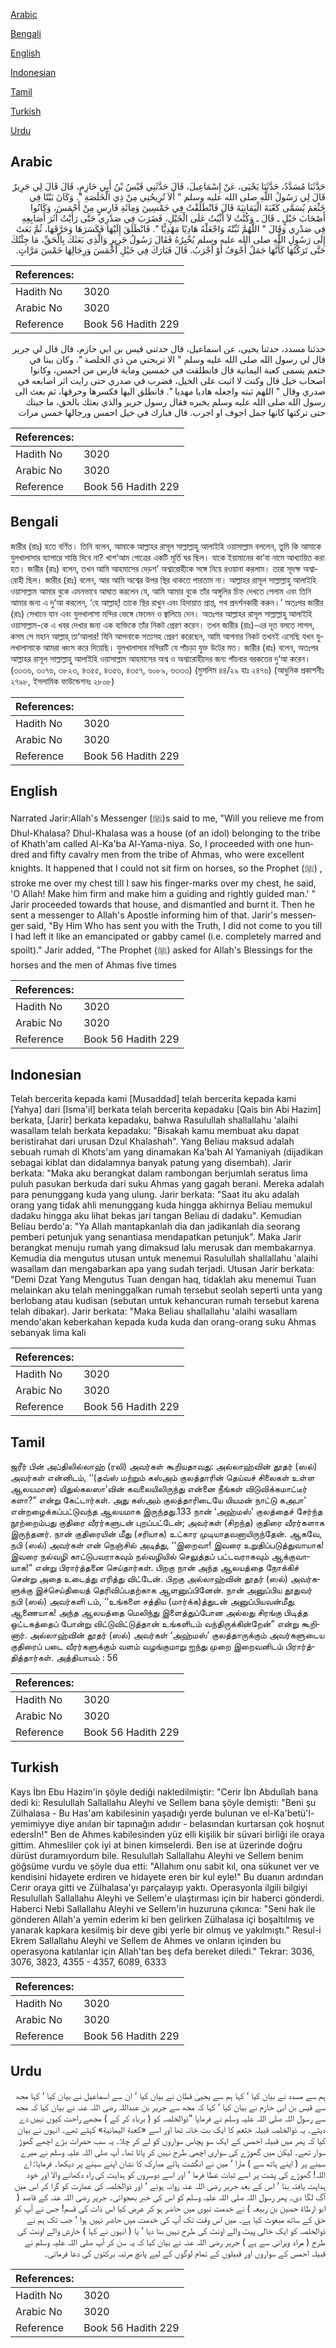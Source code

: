 [Arabic](#arabic)

[Bengali](#bengali)

[English](#english)

[Indonesian](#indonesian)

[Tamil](#tamil)

[Turkish](#turkish)

[Urdu](#urdu)

## Arabic


<div dir="rtl" lang="ar" style={{fontSize:'larger',backgroundColor:'#f8f9fa',padding:20}}>
حَدَّثَنَا مُسَدَّدٌ، حَدَّثَنَا يَحْيَى، عَنْ إِسْمَاعِيلَ، قَالَ حَدَّثَنِي قَيْسُ بْنُ أَبِي حَازِمٍ، قَالَ قَالَ لِي جَرِيرٌ قَالَ لِي رَسُولُ اللَّهِ صلى الله عليه وسلم ‏"‏ أَلاَ تُرِيحُنِي مِنْ ذِي الْخَلَصَةِ ‏"‏‏.‏ وَكَانَ بَيْتًا فِي خَثْعَمَ يُسَمَّى كَعْبَةَ الْيَمَانِيَةَ قَالَ فَانْطَلَقْتُ فِي خَمْسِينَ وَمِائَةِ فَارِسٍ مِنْ أَحْمَسَ، وَكَانُوا أَصْحَابَ خَيْلٍ ـ قَالَ ـ وَكُنْتُ لاَ أَثْبُتُ عَلَى الْخَيْلِ، فَضَرَبَ فِي صَدْرِي حَتَّى رَأَيْتُ أَثَرَ أَصَابِعِهِ فِي صَدْرِي وَقَالَ ‏"‏ اللَّهُمَّ ثَبِّتْهُ وَاجْعَلْهُ هَادِيًا مَهْدِيًّا ‏"‏‏.‏ فَانْطَلَقَ إِلَيْهَا فَكَسَرَهَا وَحَرَّقَهَا، ثُمَّ بَعَثَ إِلَى رَسُولِ اللَّهِ صلى الله عليه وسلم يُخْبِرُهُ فَقَالَ رَسُولُ جَرِيرٍ وَالَّذِي بَعَثَكَ بِالْحَقِّ، مَا جِئْتُكَ حَتَّى تَرَكْتُهَا كَأَنَّهَا جَمَلٌ أَجْوَفُ أَوْ أَجْرَبُ‏.‏ قَالَ فَبَارَكَ فِي خَيْلِ أَحْمَسَ وَرِجَالِهَا خَمْسَ مَرَّاتٍ‏.‏
</div>
<div style={{backgroundColor:'#f8f9fa',padding:20, marginBottom: 10}}><table> <thead> <tr> <th>References:</th> <th></th> </tr> </thead> <tbody><tr><td>Hadith No</td><td>3020</td></tr><tr><td>Arabic No</td><td>3020</td></tr><tr><td>Reference</td><td>Book 56 Hadith 229</td></tr></tbody></table></div>


<div dir="rtl" lang="ar" style={{fontSize:'larger',backgroundColor:'#f8f9fa',padding:20}}>
حدثنا مسدد، حدثنا يحيى، عن اسماعيل، قال حدثني قيس بن ابي حازم، قال قال لي جرير قال لي رسول الله صلى الله عليه وسلم " الا تريحني من ذي الخلصة ". وكان بيتا في خثعم يسمى كعبة اليمانية قال فانطلقت في خمسين وماية فارس من احمس، وكانوا اصحاب خيل قال وكنت لا اثبت على الخيل، فضرب في صدري حتى رايت اثر اصابعه في صدري وقال " اللهم ثبته واجعله هاديا مهديا ". فانطلق اليها فكسرها وحرقها، ثم بعث الى رسول الله صلى الله عليه وسلم يخبره فقال رسول جرير والذي بعثك بالحق، ما جيتك حتى تركتها كانها جمل اجوف او اجرب. قال فبارك في خيل احمس ورجالها خمس مرات
</div>
<div style={{backgroundColor:'#f8f9fa',padding:20, marginBottom: 10}}><table> <thead> <tr> <th>References:</th> <th></th> </tr> </thead> <tbody><tr><td>Hadith No</td><td>3020</td></tr><tr><td>Arabic No</td><td>3020</td></tr><tr><td>Reference</td><td>Book 56 Hadith 229</td></tr></tbody></table></div>

## Bengali


<div dir="ltr" lang="bn" style={{fontSize:'larger',backgroundColor:'#f8f9fa',padding:20}}>
জারীর (রাঃ) হতে বর্ণিত। তিনি বলেন, আমাকে আল্লাহর রাসূল সাল্লাল্লাহু আলাইহি ওয়াসাল্লাম বললেন, তুমি কি আমাকে যুলখালাসার ব্যাপারে শান্তি দিবে না? খাশ‘আম গোত্রের একটি মূর্তি ঘর ছিল। যাকে ইয়ামানের কা‘বা নামে আখ্যায়িত করা হত। জারীর (রাঃ) বলেন, তখন আমি আহমাসের দেড়শ’ অশ্বারোহীকে সঙ্গে নিয়ে রওয়ানা করলাম। তারা সূদক্ষ অশ্বারোহী ছিল। জারীর (রাঃ) বলেন, আর আমি অশ্বের উপর স্থির থাকতে পারতাম না। আল্লাহর রাসূল সাল্লাল্লাহু আলাইহি ওয়াসাল্লাম আমার বুকে এমনভাবে আঘাত করলেন যে, আমি আমার বুকে তাঁর অঙ্গুলির চিহ্ন দেখতে পেলাম এবং তিনি আমার জন্য এ দু‘আ করলেন, ‘হে আল্লাহ্! তাকে স্থির রাখুন এবং হিদায়াত প্রাপ্ত, পথ প্রদর্শনকারী করুন।’ অতঃপর জারীর (রাঃ) সেখানে যান এবং যুলখালাসা মন্দির ভেঙ্গে ফেলেন ও জ্বালিয়ে দেন। অতঃপর আল্লাহর রাসূল সাল্লাল্লাহু আলাইহি ওয়াসাল্লাম-কে এ খবর দেখার জন্য এক ব্যক্তিকে তাঁর নিকট প্রেরণ করেন। তখন জারীর (রাঃ)-এর দূত বলতে লাগল, কসম সে মহান আল্লাহ্ তা‘আলার! যিনি আপনাকে সত্যসহ প্রেরণ করেছেন, আমি আপনার নিকট তখনই এসেছি যখন যুলখালাসাকে আমরা ধ্বংস করে দিয়েছি। যুলখালাসার মন্দিরটি যে পাঁচড়া যুক্ত উটের মত। জারীর (রাঃ) বলেন, অতঃপর আল্লাহর রাসূল সাল্লাল্লাহু আলাইহি ওয়াসাল্লাম আহমাসের অশ্ব ও অশ্বারোহীদের জন্য পাঁচবার বরকতের দু‘আ করেন। (৩০৩৬, ৩০৭৬, ৩৮২৩, ৪৩৫৫, ৪৩৫৬, ৪৩৫৭, ৬০৮৯, ৬৩৩৩) (মুসলিম ৪৪/২৯ হাঃ ২৪৭৬) (আধুনিক প্রকাশনীঃ ২৭৯৮, ইসলামিক ফাউন্ডেশনঃ ২৮০৮)
</div>
<div style={{backgroundColor:'#f8f9fa',padding:20, marginBottom: 10}}><table> <thead> <tr> <th>References:</th> <th></th> </tr> </thead> <tbody><tr><td>Hadith No</td><td>3020</td></tr><tr><td>Arabic No</td><td>3020</td></tr><tr><td>Reference</td><td>Book 56 Hadith 229</td></tr></tbody></table></div>

## English


<div dir="ltr" lang="en" style={{fontSize:'larger',backgroundColor:'#f8f9fa',padding:20}}>
Narrated Jarir:Allah's Messenger (ﷺ)s said to me, "Will you relieve me from Dhul-Khalasa? Dhul-Khalasa was a house (of an idol) belonging to the tribe of Khath'am called Al-Ka'ba Al-Yama-niya. So, I proceeded with one hundred and fifty cavalry men from the tribe of Ahmas, who were excellent knights. It happened that I could not sit firm on horses, so the Prophet (ﷺ) , stroke me over my chest till I saw his finger-marks over my chest, he said, 'O Allah! Make him firm and make him a guiding and rightly guided man.' " Jarir proceeded towards that house, and dismantled and burnt it. Then he sent a messenger to Allah's Apostle informing him of that. Jarir's messenger said, "By Him Who has sent you with the Truth, I did not come to you till I had left it like an emancipated or gabby camel (i.e. completely marred and spoilt)." Jarir added, "The Prophet (ﷺ) asked for Allah's Blessings for the horses and the men of Ahmas five times
</div>
<div style={{backgroundColor:'#f8f9fa',padding:20, marginBottom: 10}}><table> <thead> <tr> <th>References:</th> <th></th> </tr> </thead> <tbody><tr><td>Hadith No</td><td>3020</td></tr><tr><td>Arabic No</td><td>3020</td></tr><tr><td>Reference</td><td>Book 56 Hadith 229</td></tr></tbody></table></div>

## Indonesian


<div dir="ltr" lang="id" style={{fontSize:'larger',backgroundColor:'#f8f9fa',padding:20}}>
Telah bercerita kepada kami [Musaddad] telah bercerita kepada kami [Yahya] dari [Isma'il] berkata telah bercerita kepadaku [Qais bin Abi Hazim] berkata, [Jarir] berkata kepadaku, bahwa Rasulullah shallallahu 'alaihi wasallam telah berkata kepadaku: "Bisakah kamu membuat aku dapat beristirahat dari urusan Dzul Khalashah". Yang Beliau maksud adalah sebuah rumah di Khots'am yang dinamakan Ka'bah Al Yamaniyah (dijadikan sebagai kiblat dan didalamnya banyak patung yang disembah). Jarir berkata: "Maka aku berangkat dalam rambongan berjumlah seratus lima puluh pasukan berkuda dari suku Ahmas yang gagah berani. Mereka adalah para penunggang kuda yang ulung. Jarir berkata: "Saat itu aku adalah orang yang tidak ahli menunggang kuda hingga akhirnya Beliau memukul dadaku hingga aku lihat bekas jari tangan Beliau di dadaku". Kemudian Beliau berdo'a: "Ya Allah mantapkanlah dia dan jadikanlah dia seorang pemberi petunjuk yang senantiasa mendapatkan petunjuk". Maka Jarir berangkat menuju rumah yang dimaksud lalu merusak dan membakarnya. Kemudia dia mengutus utusan untuk menemui Rasulullah shallallahu 'alaihi wasallam dan mengabarkan apa yang sudah terjadi. Utusan Jarir berkata: "Demi Dzat Yang Mengutus Tuan dengan haq, tidaklah aku menemui Tuan melainkan aku telah meninggalkan rumah tersebut seolah seperti unta yang berlobang atau kudisan (sebutan untuk kehancuran rumah tersebut karena telah dibakar). Jarir berkata: "Maka Beliau shallallahu 'alaihi wasallam mendo'akan keberkahan kepada kuda kuda dan orang-orang suku Ahmas sebanyak lima kali
</div>
<div style={{backgroundColor:'#f8f9fa',padding:20, marginBottom: 10}}><table> <thead> <tr> <th>References:</th> <th></th> </tr> </thead> <tbody><tr><td>Hadith No</td><td>3020</td></tr><tr><td>Arabic No</td><td>3020</td></tr><tr><td>Reference</td><td>Book 56 Hadith 229</td></tr></tbody></table></div>

## Tamil


<div dir="ltr" lang="ta" style={{fontSize:'larger',backgroundColor:'#f8f9fa',padding:20}}>
ஜரீர் பின் அப்திலில்லாஹ் (ரலி) அவர்கள் கூறியதாவது: அல்லாஹ்வின் தூதர் (ஸல்) அவர்கள் என்னிடம், ‘‘(தவ்ஸ் மற்றும் கஸ்அம் குலத்தாரின் தெய்வச் சிலைகள் உள்ள ஆலயமான) யிதுல்கலஸா’வின் கவலையிலிருந்து என்னை நீங்கள் விடுவிக்கமாட்டீர் களா?” என்று கேட்டார்கள். அது கஸ்அம் குலத்தாரிடையே யியமன் நாட்டு கஅபா’ என்றழைக்கப்பட்டுவந்த ஆலயமாக இருந்தது.133 நான் ‘அஹ்மஸ்’ குலத்தைச் சேர்ந்த நூற்றைம்பது குதிரை வீரர்களுடன் புறப்பட்டேன்; அவர்கள் (சிறந்த) குதிரை வீரர்களாக இருந்தனர். நான் குதிரையின் மீது (சரியாக) உட்கார முடியாதவனாயிருந்தேன். ஆகவே, நபி (ஸல்) அவர்கள் என் நெஞ்சில் அடித்து, ‘‘இறைவா! இவரை உறுதிப்படுத்துவாயாக! இவரை நல்வழி காட்டுபவராகவும் நல்வழியில் செலுத்தப் பட்டவராகவும் ஆக்குவாயாக!” என்று பிரார்த்தனை செய்தார்கள். பிறகு நான் அந்த ஆலயத்தை நோக்கிச் சென்று அதை உடைத்து எரித்து விட்டேன். பிறகு அல்லாஹ்வின் தூதர் (ஸல்) அவர்களுக்கு இச்செய்தியைத் தெரிவிப்பதற்காக ஆளனுப்பினேன். நான் அனுப்பிய தூதுவர் நபி (ஸல்) அவர்களி டம், ‘‘உங்களை சத்திய (மார்க்க)த்துடன் அனுப்பியவன்மீது ஆணையாக! அந்த ஆலயத்தை மெலிந்து இளைத்துப்போன அல்லது சிரங்கு பிடித்த ஒட்டகத்தைப் போன்று விட்டுவிட்டுத்தான் உங்களிடம் வந்திருக்கின்றேன்” என்று கூறினார். அல்லாஹ்வின் தூதர் (ஸல்) அவர்கள் ‘அஹ்மஸ்’ குலத்தாருக்கும் அவர்களுடைய குதிரைப் படை வீரர்களுக்கும் வளம் வழங்குமாறு ஐந்து முறை இறைவனிடம் பிரார்த்தித்தார்கள். அத்தியாயம் : 56
</div>
<div style={{backgroundColor:'#f8f9fa',padding:20, marginBottom: 10}}><table> <thead> <tr> <th>References:</th> <th></th> </tr> </thead> <tbody><tr><td>Hadith No</td><td>3020</td></tr><tr><td>Arabic No</td><td>3020</td></tr><tr><td>Reference</td><td>Book 56 Hadith 229</td></tr></tbody></table></div>

## Turkish


<div dir="ltr" lang="tr" style={{fontSize:'larger',backgroundColor:'#f8f9fa',padding:20}}>
Kays İbn Ebu Hazim'in şöyle dediği nakledilmiştir: "Cerir İbn Abdullah bana dedi ki: Resulullah Sallallahu Aleyhi ve Sellem bana şöyle demişti: "Beni şu Zülhalasa - Bu Has'am kabilesinin yaşadığı yerde bulunan ve el-Ka'betü'l-yemimiyye diye anılan bir tapınağın adıdır - belasından kurtarsan çok hoşnut edersİn!" Ben de Ahmes kabilesinden yüz elli kişilik bir süvari birliği ile oraya gittim. Ahmesliler çok iyi at binen kimselerdi. Ben ise at üzerinde doğru dürüst duramıyordum bile. Resulullah Sallallahu Aleyhi ve Sellem benim göğsüme vurdu ve şöyle dua etti: "Allahım onu sabit kıl, ona sükunet ver ve kendisini hidayete erdiren ve hidayete eren bir kul eyle!" Bu duanın ardından Cerır oraya gitti ve Zülhalasa'yı parçalayıp yaktı. Operasyonla ilgili bilgiyi Resulullah Sallallahu Aleyhi ve Sellem'e ulaştırması için bir haberci gönderdi. Haberci Nebi Sallallahu Aleyhi ve Sellem'in huzuruna çıkınca: "Seni hak ile gönderen Allah'a yemin ederim ki ben gelirken Zülhalasa içi boşaltılmış ve yanarak kapkara kesilmiş bir deve gibi yerle bir olmuş ve yakılmıştı." Resul-i Ekrem Sallallahu Aleyhi ve Sellem de Ahmes ve onların içinden bu operasyona katılanlar için Allah'tan beş defa bereket diledi." Tekrar: 3036, 3076, 3823, 4355 - 4357, 6089, 6333
</div>
<div style={{backgroundColor:'#f8f9fa',padding:20, marginBottom: 10}}><table> <thead> <tr> <th>References:</th> <th></th> </tr> </thead> <tbody><tr><td>Hadith No</td><td>3020</td></tr><tr><td>Arabic No</td><td>3020</td></tr><tr><td>Reference</td><td>Book 56 Hadith 229</td></tr></tbody></table></div>

## Urdu


<div dir="rtl" lang="ur" style={{fontSize:'larger',backgroundColor:'#f8f9fa',padding:20}}>
ہم سے مسدد نے بیان کیا ‘ کہا ہم سے یحییٰ قطان نے بیان کیا ‘ ان سے اسماعیل نے بیان کیا ‘ کہا مجھ سے قیس بن ابی حازم نے بیان کیا ‘ کہا کہ مجھ سے جریر بن عبداللہ رضی اللہ عنہ نے بیان کیا کہ مجھ سے رسول اللہ صلی اللہ علیہ وسلم نے فرمایا ”ذوالخلصہ کو ( برباد کر کے ) مجھے راحت کیوں نہیں دے دیتے۔ یہ ذوالخلصہ قبیلہ خثعم کا ایک بت خانہ تھا اور اسے «كعبة اليمانية» کہتے تھے۔ انہوں نے بیان کیا کہ پھر میں قبیلہ احمس کے ایک سو پچاس سواروں کو لے کر چلا۔ یہ سب حضرات بڑے اچھے گھوڑ سوار تھے۔ لیکن میں گھوڑے کی سواری اچھی طرح نہیں کر پاتا تھا۔ آپ صلی اللہ علیہ وسلم نے میرے سینے پر ( اپنے ہاتھ سے ) مارا ‘ میں نے انگشت ہائے مبارک کا نشان اپنے سینے پر دیکھا۔ فرمایا: اے اللہ! گھوڑے کی پشت پر اسے ثبات عطا فرما ‘ اور اسے دوسروں کو ہدایت کی راہ دکھانے والا اور خود ہدایت یافتہ بنا ‘ اس کے بعد جریر رضی اللہ عنہ روانہ ہوئے ‘ اور ذوالخلصہ کی عمارت کو گرا کر اس میں آگ لگا دی۔ پھر رسول اللہ صلی اللہ علیہ وسلم کو اس کی خبر بھجوائی۔ جریر رضی اللہ عنہ کے قاصد ( ابو ارطاۃ حصین بن ربیعہ ) نے خدمت نبوی میں حاضر ہو کر عرض کیا اس ذات کی قسم! جس نے آپ کو حق کے ساتھ مبعوث کیا ہے۔ میں اس وقت تک آپ کی خدمت میں حاضر نہیں ہوا ‘ جب تک ہم نے ذوالخلصہ کو ایک خالی پیٹ والے اونٹ کی طرح نہیں بنا دیا ‘ یا ( انہوں نے کہا ) خارش والے اونٹ کی طرح ( مراد ویرانی سے ہے ) جریر رضی اللہ عنہ نے بیان کیا کہ یہ سن کر آپ صلی اللہ علیہ وسلم نے قبیلہ احمس کے سواروں اور قبیلوں کے تمام لوگوں کے لیے پانچ مرتبہ برکتوں کی دعا فرمائی۔
</div>
<div style={{backgroundColor:'#f8f9fa',padding:20, marginBottom: 10}}><table> <thead> <tr> <th>References:</th> <th></th> </tr> </thead> <tbody><tr><td>Hadith No</td><td>3020</td></tr><tr><td>Arabic No</td><td>3020</td></tr><tr><td>Reference</td><td>Book 56 Hadith 229</td></tr></tbody></table></div>